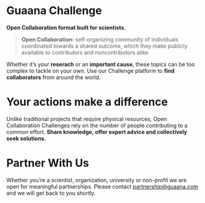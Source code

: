 # Guaana Challenge

**Open Collaboration format built for scientists.**

>**Open Collaboration:** self-organizing community of individuals coordinated towards a shared outcome, which they make publicly available to contributors and noncontributors alike

Whether it’s your **reserach** or an **important cause**, these topics can be too complex to tackle on your own. Use our Challenge platform to **find collaborators** from around the world.


# Your actions make a difference

Unlike traditional projects that require physical resources, Open Collaboration Challenges rely on the number of people contributing to a common effort. **Share knowledge, offer expert advice and collectively seek solutions.**


# Partner With Us

Whether you’re a scientist, organization, university or non-profit we are open for meaningful partnerships. Please contact <partnership@guaana.com> and we will get back to you shortly.
